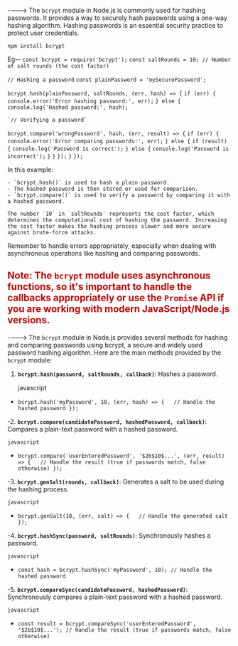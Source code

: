 ----> The `bcrypt` module in Node.js is commonly used for hashing passwords. It provides a way to securely hash passwords using a one-way hashing algorithm. Hashing passwords is an essential security practice to protect user credentials.

`npm install bcrypt`

Eg-- `const bcrypt = require('bcrypt');`
`const saltRounds = 10; // Number of salt rounds (the cost factor)`

`// Hashing a password`
`const plainPassword = 'mySecurePassword';`

`bcrypt.hash(plainPassword, saltRounds, (err, hash) => {`
  `if (err) {`
    `console.error('Error hashing password:', err);`
  `} else {`
    `console.log('Hashed password:', hash);`

    `// Verifying a password`
`bcrypt.compare('wrongPassword', hash, (err, result) => {`
      `if (err) {`
        `console.error('Error comparing passwords:', err);`
      `} else {`
        `if (result) {`
          `console.log('Password is correct');`
        `} else {`
          `console.log('Password is incorrect');`
        `}`
      `}`
    `});`
  `}`
`});`

In this example:
    
    - `bcrypt.hash()` is used to hash a plain password.
    - The hashed password is then stored or used for comparison.
    - `bcrypt.compare()` is used to verify a password by comparing it with a hashed password.
    
    The number `10` in `saltRounds` represents the cost factor, which determines the computational cost of hashing the password. Increasing the cost factor makes the hashing process slower and more secure against brute-force attacks.
    

Remember to handle errors appropriately, especially when dealing with asynchronous operations like hashing and comparing passwords.

<span style="color:#c00000">Note: The `bcrypt` module uses asynchronous functions, so it's important to handle the callbacks appropriately or use the `Promise` API if you are working with modern JavaScript/Node.js versions.</span>
<span style="color:#ffc000"><span style="color:#ffc000"></span></span>
---


---->  The `bcrypt` module in Node.js provides several methods for hashing and comparing passwords using bcrypt, a secure and widely used password hashing algorithm. Here are the main methods provided by the `bcrypt` module:

1. **`bcrypt.hash(password, saltRounds, callback)`**: Hashes a password.
    
    javascript
    

- `bcrypt.hash('myPassword', 10, (err, hash) => {   // Handle the hashed password });`
    
-2. **`bcrypt.compare(candidatePassword, hashedPassword, callback)`**: Compares a plain-text password with a hashed password.
    
    javascript
    
- `bcrypt.compare('userEnteredPassword', '$2b$10$...', (err, result) => {   // Handle the result (true if passwords match, false otherwise) });`
    
-3. **`bcrypt.genSalt(rounds, callback)`**: Generates a salt to be used during the hashing process.
    
    javascript
    
- `bcrypt.genSalt(10, (err, salt) => {   // Handle the generated salt });`
    
-4. **`bcrypt.hashSync(password, saltRounds)`**: Synchronously hashes a password.
    
    javascript
    
- `const hash = bcrypt.hashSync('myPassword', 10); // Handle the hashed password`
    
-5. **`bcrypt.compareSync(candidatePassword, hashedPassword)`**: Synchronously compares a plain-text password with a hashed password.
    
    javascript
    
- `const result = bcrypt.compareSync('userEnteredPassword', '$2b$10$...'); // Handle the result (true if passwords match, false otherwise)`
    
